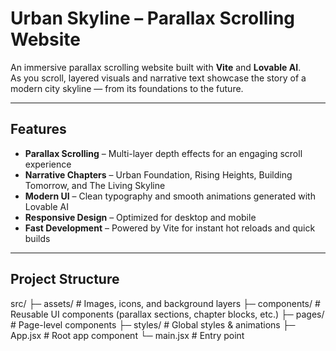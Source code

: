 # Urban Skyline – Parallax Scrolling Website

An immersive parallax scrolling website built with **Vite** and **Lovable AI**.  
As you scroll, layered visuals and narrative text showcase the story of a modern city skyline — from its foundations to the future.

---

## Features

- **Parallax Scrolling** – Multi-layer depth effects for an engaging scroll experience  
- **Narrative Chapters** – Urban Foundation, Rising Heights, Building Tomorrow, and The Living Skyline  
- **Modern UI** – Clean typography and smooth animations generated with Lovable AI  
- **Responsive Design** – Optimized for desktop and mobile  
- **Fast Development** – Powered by Vite for instant hot reloads and quick builds  

---

## Project Structure

src/
├─ assets/ # Images, icons, and background layers
├─ components/ # Reusable UI components (parallax sections, chapter blocks, etc.)
├─ pages/ # Page-level components
├─ styles/ # Global styles & animations
├─ App.jsx # Root app component
└─ main.jsx # Entry point
